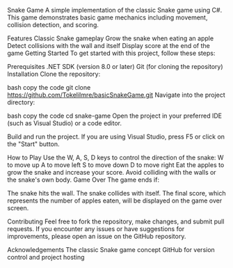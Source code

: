 Snake Game
A simple implementation of the classic Snake game using C#. This game demonstrates basic game mechanics including movement, collision detection, and scoring.

Features
Classic Snake gameplay
Grow the snake when eating an apple
Detect collisions with the wall and itself
Display score at the end of the game
Getting Started
To get started with this project, follow these steps:

Prerequisites
.NET SDK (version 8.0 or later)
Git (for cloning the repository)
Installation
Clone the repository:

bash
copy the code
git clone https://github.com/TokeliImre/basicSnakeGame.git
Navigate into the project directory:

bash
copy the code
cd snake-game
Open the project in your preferred IDE (such as Visual Studio) or a code editor.

Build and run the project. If you are using Visual Studio, press F5 or click on the "Start" button.

How to Play
Use the W, A, S, D keys to control the direction of the snake:
W to move up
A to move left
S to move down
D to move right
Eat the apples to grow the snake and increase your score.
Avoid colliding with the walls or the snake's own body.
Game Over
The game ends if:

The snake hits the wall.
The snake collides with itself.
The final score, which represents the number of apples eaten, will be displayed on the game over screen.

Contributing
Feel free to fork the repository, make changes, and submit pull requests. If you encounter any issues or have suggestions for improvements, please open an issue on the GitHub repository.

Acknowledgements
The classic Snake game concept
GitHub for version control and project hosting
